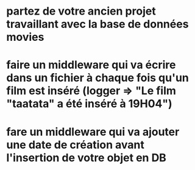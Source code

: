 # partez de votre ancien projet travaillant avec la base de données movies

# faire un middleware qui va écrire dans un fichier à chaque fois qu'un film est inséré (logger => "Le film "taatata" a été inséré à 19H04")

# fare un middleware qui va ajouter une date de création avant l'insertion de votre objet en DB
